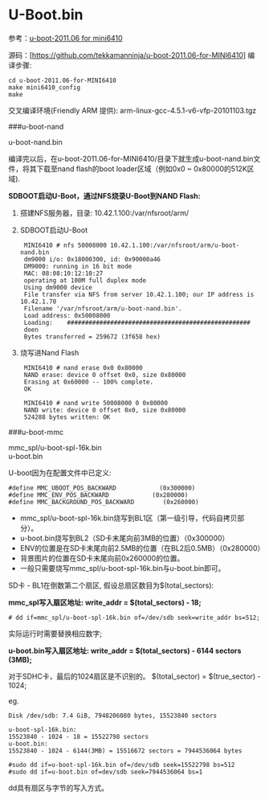 U-Boot.bin
=====

参考：[u-boot-2011.06 for mini6410](http://blog.chinaunix.net/uid-20543672-id-2748321.html)

源码：[https://github.com/tekkamanninja/u-boot-2011.06-for-MINI6410]
编译步骤:
	
	cd u-boot-2011.06-for-MINI6410
	make mini6410_config
	make
	
	
交叉编译环境(Friendly ARM 提供): arm-linux-gcc-4.5.1-v6-vfp-20101103.tgz



###u-boot-nand

u-boot-nand.bin

编译完以后，在u-boot-2011.06-for-MINI6410/目录下就生成u-boot-nand.bin文件，将其下载至nand flash的boot loader区域（例如0x0 ~ 0x80000的512K区域).

	
**SDBOOT启动U-Boot，通过NFS烧录U-Boot到NAND Flash:**

1. 搭建NFS服务器，目录:  10.42.1.100:/var/nfsroot/arm/
2. SDBOOT启动U-Boot

		MINI6410 # nfs 50008000 10.42.1.100:/var/nfsroot/arm/u-boot-nand.bin
		dm9000 i/o: 0x18000300, id: 0x90000a46
		DM9000: running in 16 bit mode
		MAC: 08:08:10:12:10:27
		operating at 100M full duplex mode
		Using dm9000 device
		File transfer via NFS from server 10.42.1.100; our IP address is 10.42.1.70
		Filename '/var/nfsroot/arm/u-boot-nand.bin'.
		Load address: 0x50008000
		Loading: 	###################################################
		doen
		Bytes transferred = 259672 (3f658 hex)
3. 烧写进Nand Flash

		MINI6410 # nand erase 0x0 0x80000
		NAND erase: device 0 offset 0x0, size 0x80000
		Erasing at 0x60000 -- 100% complete.
		OK
		
		MINI6410 # nand write 50008000 0 0x80000
		NAND write: device 0 offset 0x0, size 0x80000
		524288 bytes written: OK
		


###u-boot-mmc

mmc_spl/u-boot-spl-16k.bin   
u-boot.bin  

U-boot因为在配置文件中已定义:

	#define MMC_UBOOT_POS_BACKWARD            (0x300000)
	#define MMC_ENV_POS_BACKWARD            (0x280000)
	#define MMC_BACKGROUND_POS_BACKWARD        (0x260000)

* mmc_spl/u-boot-spl-16k.bin烧写到BL1区（第一级引导，代码自拷贝部分）。
* u-boot.bin烧写到BL2（SD卡末尾向前3MB的位置）（0x300000）
* ENV的位置是在SD卡末尾向前2.5MB的位置（在BL2后0.5MB）（0x280000）
* 背景图片的位置在SD卡末尾向前0x260000的位置。
* 一般只需要烧写mmc_spl/u-boot-spl-16k.bin与u-boot.bin即可。

SD卡 - BL1在倒数第二个扇区, 假设总扇区数目为$(total_sectors):  

**mmc_spl写入扇区地址: write_addr = $(total_sectors) - 18;** 

	# dd if=mmc_spl/u-boot-spl-16k.bin of=/dev/sdb seek=write_addr bs=512;
实际运行时需要替换相应数字;

**u-boot.bin写入扇区地址: write_addr = $(total_sectors) - 6144 sectors (3MB);**

对于SDHC卡，最后的1024扇区是不识别的。
$(total_sector) = $(true_sector) - 1024;

eg. 

	Disk /dev/sdb: 7.4 GiB, 7948206080 bytes, 15523840 sectors

	u-boot-spl-16k.bin:
	15523840 - 1024 - 18 = 15522798 sectors
	u-boot.bin:
	15523840 - 1024 - 6144(3MB) = 15516672 sectors = 7944536064 bytes

`#sudo dd if=u-boot-spl-16k.bin of=/dev/sdb seek=15522798 bs=512`   
`#sudo dd if=u-boot.bin of=dev/sdb seek=7944536064 bs=1`   

dd具有扇区与字节的写入方式。

